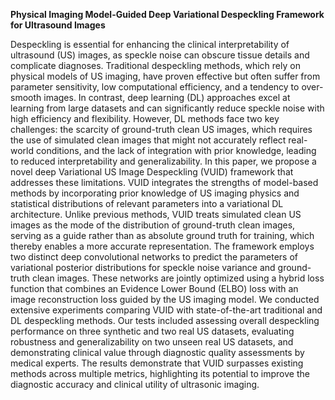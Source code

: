 **Physical Imaging Model-Guided Deep Variational Despeckling Framework for 
Ultrasound Images**

Despeckling is essential for enhancing the clinical interpretability of ultrasound (US) images, as speckle 
noise can obscure tissue details and complicate diagnoses. Traditional despeckling methods, which rely on physical 
models of US imaging, have proven effective but often suffer from parameter sensitivity, low computational 
efficiency, and a tendency to over-smooth images. In contrast, deep learning (DL) approaches excel at learning from 
large datasets and can significantly reduce speckle noise with high efficiency and flexibility. However, DL methods 
face two key challenges: the scarcity of ground-truth clean US images, which requires the use of simulated clean 
images that might not accurately reflect real-world conditions, and the lack of integration with prior knowledge, 
leading to reduced interpretability and generalizability. In this paper, we propose a novel deep Variational US Image 
Despeckling (VUID) framework that addresses these limitations. VUID integrates the strengths of model-based 
methods by incorporating prior knowledge of US imaging physics and statistical distributions of relevant parameters 
into a variational DL architecture. Unlike previous methods, VUID treats simulated clean US images as the mode 
of the distribution of ground-truth clean images, serving as a guide rather than as absolute ground truth for training, 
which thereby enables a more accurate representation. The framework employs two distinct deep convolutional 
networks to predict the parameters of variational posterior distributions for speckle noise variance and ground-truth 
clean images. These networks are jointly optimized using a hybrid loss function that combines an Evidence Lower 
Bound (ELBO) loss with an image reconstruction loss guided by the US imaging model. We conducted extensive 
experiments comparing VUID with state-of-the-art traditional and DL despeckling methods. Our tests included 
assessing overall despeckling performance on three synthetic and two real US datasets, evaluating robustness and 
generalizability on two unseen real US datasets, and demonstrating clinical value through diagnostic quality 
assessments by medical experts. The results demonstrate that VUID surpasses existing methods across multiple 
metrics, highlighting its potential to improve the diagnostic accuracy and clinical utility of ultrasonic imaging.
